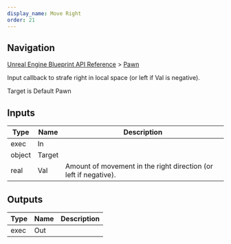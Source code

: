 ```yaml
---
display_name: Move Right
order: 21
---
```

## Navigation

[Unreal Engine Blueprint API Reference](https://dev.epicgames.com/documentation/en-us/unreal-engine/BlueprintAPI) > [Pawn](https://dev.epicgames.com/documentation/en-us/unreal-engine/BlueprintAPI/Pawn)

Input callback to strafe right in local space (or left if Val is negative).

Target is Default Pawn

## Inputs

| Type | Name | Description |
| --- | --- | --- |
| exec | In |  |
| object | Target |  |
| real | Val | Amount of movement in the right direction (or left if negative). |

## Outputs

| Type | Name | Description |
| --- | --- | --- |
| exec | Out |  |
